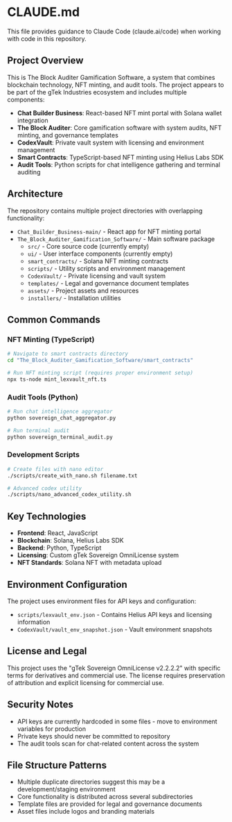 # CLAUDE.md

This file provides guidance to Claude Code (claude.ai/code) when working with code in this repository.

## Project Overview

This is The Block Auditer Gamification Software, a system that combines blockchain technology, NFT minting, and audit tools. The project appears to be part of the gTek Industries ecosystem and includes multiple components:

- **Chat Builder Business**: React-based NFT mint portal with Solana wallet integration
- **The Block Auditer**: Core gamification software with system audits, NFT minting, and governance templates
- **CodexVault**: Private vault system with licensing and environment management
- **Smart Contracts**: TypeScript-based NFT minting using Helius Labs SDK
- **Audit Tools**: Python scripts for chat intelligence gathering and terminal auditing

## Architecture

The repository contains multiple project directories with overlapping functionality:

- `Chat_Builder_Business-main/` - React app for NFT minting portal
- `The_Block_Auditer_Gamification_Software/` - Main software package
  - `src/` - Core source code (currently empty)
  - `ui/` - User interface components (currently empty)
  - `smart_contracts/` - Solana NFT minting contracts
  - `scripts/` - Utility scripts and environment management
  - `CodexVault/` - Private licensing and vault system
  - `templates/` - Legal and governance document templates
  - `assets/` - Project assets and resources
  - `installers/` - Installation utilities

## Common Commands

### NFT Minting (TypeScript)
```bash
# Navigate to smart contracts directory
cd "The_Block_Auditer_Gamification_Software/smart_contracts"

# Run NFT minting script (requires proper environment setup)
npx ts-node mint_lexvault_nft.ts
```

### Audit Tools (Python)
```bash
# Run chat intelligence aggregator
python sovereign_chat_aggregator.py

# Run terminal audit
python sovereign_terminal_audit.py
```

### Development Scripts
```bash
# Create files with nano editor
./scripts/create_with_nano.sh filename.txt

# Advanced codex utility
./scripts/nano_advanced_codex_utility.sh
```

## Key Technologies

- **Frontend**: React, JavaScript
- **Blockchain**: Solana, Helius Labs SDK
- **Backend**: Python, TypeScript
- **Licensing**: Custom gTek Sovereign OmniLicense system
- **NFT Standards**: Solana NFT with metadata upload

## Environment Configuration

The project uses environment files for API keys and configuration:
- `scripts/lexvault_env.json` - Contains Helius API keys and licensing information
- `CodexVault/vault_env_snapshot.json` - Vault environment snapshots

## License and Legal

This project uses the "gTek Sovereign OmniLicense v2.2.2.2" with specific terms for derivatives and commercial use. The license requires preservation of attribution and explicit licensing for commercial use.

## Security Notes

- API keys are currently hardcoded in some files - move to environment variables for production
- Private keys should never be committed to repository
- The audit tools scan for chat-related content across the system

## File Structure Patterns

- Multiple duplicate directories suggest this may be a development/staging environment
- Core functionality is distributed across several subdirectories
- Template files are provided for legal and governance documents
- Asset files include logos and branding materials
